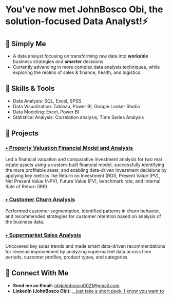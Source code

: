 # You've now met JohnBosco Obi, the solution-focused Data Analyst!⚡

## 🌟 Simply Me
  - A data analyst focusing on transforming raw data into **workable** business strategies and **smarter** decisions. 
  - Currently advancing in more complex data analysis techniques, while exploring the realms of sales & finance, health, and logistics.

## 🔧 Skills & Tools
 - Data Analysis: SQL, Excel, SPSS
 - Data Visualization: Tableau, Power BI, Google Looker Studio
 - Data Modeling: Excel, Power BI
 - Statistical Analysis: Correlation analysis, Time Series Analysis

## 🚀 Projects
### [• Property Valuation Financial Model and Analysis](https://github.com/Gracefullcst/Property_Valuation_Financial_Model)
Led a financial valuation and comparative investment analysis for two real estate assets using a custom-built financial model, successfully identifying the more profitable asset, and enabling data-driven investment decisions by applying key metrics like Return on Investment (ROI), Present Value (PV), Net Present Value (NPV), Future Value (FV), benchmark rate, and Internal Rate of Return (IRR). 

### [•  Customer Churn Analysis](https://github.com/Gracefullcst/Customer_Churn_Analysis)
Performed customer segmentation, identified patterns in churn behavior, and recommended strategies for customer retention based on analysis of the business data.

### [• Supermarket Sales Analysis](https://github.com/Gracefullcst/Supermarket_Sales_Analysis)
Uncovered key sales trends and made smart data-driven recommendations for revenue improvement by analyzing supermarket data across time periods, customer profiles, product types, and categories.

<!--
**Gracefullcst/Gracefullcst** is a ✨ _special_ ✨ repository because its `README.md` (this file) appears on your GitHub profile.

Here are some ideas to get you started:

- 🔭 I’m currently working on ...
- 🌱 I’m currently learning ...
- 👯 I’m looking to collaborate on ...
- 🤔 I’m looking for help with ...
- 💬 Ask me about ...
- 📫 How to reach me: ...
- 😄 Pronouns: ...
- ⚡ Fun fact: ...
-->

## 🤝 Connect With Me
 - **Send me an Email:** obijohnbosco0021@gmail.com
 - **LinkedIn (JohnBosco Obi):** [...just take a short peek. I know you want to](https://www.linkedin.com/in/johnbosco-jb-obi)
